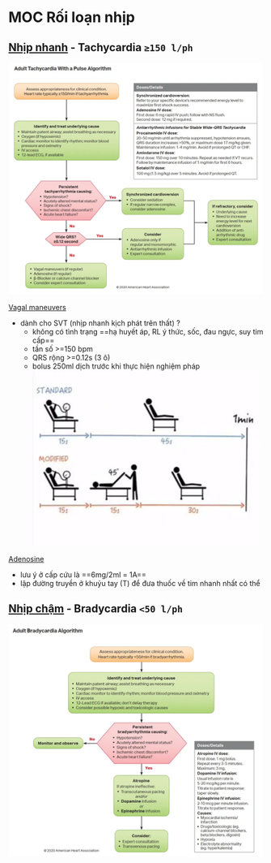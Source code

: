 # MOC Rối loạn nhịp  
  
## [Nhịp nhanh](Nh%E1%BB%8Bp%20nhanh.md) - Tachycardia `≥150 l/ph`  
  
![Tachycardia - nhip nhanh - AHA.webp](../200%20FILES/201%20Image/Tachycardia%20-%20nhip%20nhanh%20-%20AHA.webp)  
  
[Vagal maneuvers](Vagal%20maneuvers.md)   
- dành cho SVT (nhịp nhanh kịch phát trên thất) ?  
	- không có tình trạng ==hạ huyết áp, RL ý thức, sốc, đau ngực, suy tim cấp==  
	- tần số >=150 bpm  
	- QRS rộng >=0.12s (3 ô)  
	- bolus 250ml dịch trước khi thực hiện nghiệm pháp  
![Modified Valsalva.webp](../200%20FILES/201%20Image/Modified%20Valsalva.webp)  
  
[Adenosine](../100%20Reference%20notes/Drug/Adenosine.md)  
- lưu ý ở cấp cứu là ==6mg/2ml = 1A==  
- lập đường truyền ở khuỷu tay (T) để đưa thuốc về tim nhanh nhất có thể  
  
## [Nhịp chậm](Nh%E1%BB%8Bp%20ch%E1%BA%ADm.md) - Bradycardia `<50 l/ph`  
  
![Bradycardia - nhip cham - AHA.webp](../200%20FILES/201%20Image/Bradycardia%20-%20nhip%20cham%20-%20AHA.webp)  
  
